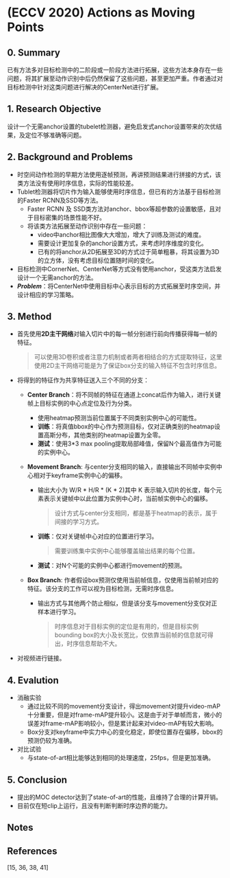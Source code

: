 # (ECCV 2020) Actions as Moving Points

## 0. Summary

已有方法多对目标检测中的二阶段或一阶段方法进行拓展，这些方法本身存在一些问题，将其扩展至动作识别中后仍然保留了这些问题，甚至更加严重。作者通过对目标检测中针对这类问题进行解决的CenterNet进行扩展。

## 1. Research Objective

​	设计一个无需anchor设置的tubelet检测器，避免启发式anchor设置带来的次优结果，及定位不够准确等问题。

## 2. Background and Problems

+ 时空间动作检测的早期方法使用逐帧预测，再讲预测结果进行拼接的方式，该类方法没有使用时序信息，实际的性能较差。
+ Tublet检测器将切片作为输入能够使用时序信息，但已有的方法基于目标检测的Faster RCNN及SSD等方法。
  + Faster RCNN 及 SSD类方法对anchor、bbox等超参数的设置敏感，且对于目标密集的场景性能不好。
  + 将该类方法拓展至动作识别中存在一些问题：
    + video中anchor相比图像大大增加，增大了训练及测试的难度。
    + 需要设计更加复杂的anchor设置方式，来考虑时序维度的变化。
    + 已有的将anchor从2D拓展至3D的方式过于简单粗暴，将其设置为3D的立方体，没有考虑目标位置随时间的变化。
+ 目标检测中CornerNet、CenterNet等方式没有使用anchor，受这类方法启发设计一个无需anchor的方法。
+ ***Problem***：将CenterNet中使用目标中心表示目标的方式拓展至时序空间，并设计相应的学习策略。

## 3. Method

+ 首先使用**2D主干网络**对输入切片中的每一帧分别进行前向传播获得每一帧的特征。

  > 可以使用3D卷积或者注意力机制或者两者相结合的方式提取特征，这里使用2D主干网络可能是为了保证box分支的输入特征不包含时序信息。

+ 将得到的特征作为共享特征送入三个不同的分支：

  + **Center Branch**：将不同帧的特征在通道上concat后作为输入，进行关键帧上目标实例的中心点定位及行为分类。

    + 使用heatmap预测当前位置属于不同类别实例中心的可能性。
    + **训练**：将真值bbox的中心作为预测目标，仅对正确类别的heatmap设置高斯分布，其他类别的heatmap设置为全零。
    + **测试**：使用3*3 max pooling提取局部峰值，保留N个最高值作为可能的实例中心。

  + **Movement Branch**: 与center分支相同的输入，直接输出不同帧中实例中心相对于keyframe实例中心的偏移。

    + 输出大小为 W/R * H/R * (K * 2)其中 K 表示输入切片的长度，每个元素表示关键帧中以此位置为实例中心时，当前帧实例中心的偏移。

      > 设计方式与center分支相同，都是基于heatmap的表示，属于间接的学习方式。

    + **训练**：仅对关键帧中心对应的位置进行学习。

      > 需要训练集中实例中心能够覆盖输出结果的每个位置。

    + **测试**：对N个可能的实例中心都进行movement的预测。

  + **Box Branch**: 作者假设box预测仅使用当前帧信息，仅使用当前帧对应的特征。该分支的工作可以视为目标检测，无需时序信息。

    + 输出方式与其他两个防止相似，但是该分支与movement分支仅对正样本进行学习。
    
      > 时序信息对于目标实例的定位是有用的，但是目标实例bounding box的大小及长宽比，仅依靠当前帧的信息就可得出，时序信息帮助不大。

+ 对视频进行链接。

## 4. Evalution

+ 消融实验
  + 通过比较不同的movement分支设计，得出movement对提升video-mAP十分重要，但是对frame-mAP提升较小。这是由于对于单帧而言，微小的误差对frame-mAP影响较小，但是累计起来对video-mAP有较大影响。
  + Box分支对keyframe中实力中心的变化稳定，即使位置存在偏移，bbox的预测仍较为准确。
+ 对比试验
  + 与state-of-art相比能够达到相同的处理速度，25fps，但是更加准确。

## 5. Conclusion

+ 提出的MOC detector达到了state-of-art的性能，且维持了合理的计算开销。
+ 目前仅在短clip上运行，且没有判断判断时序边界的能力。

## Notes

## References

[15, 36, 38, 41]
